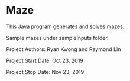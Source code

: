 # Maze
This Java program generates and solves mazes.

Sample mazes under sampleInputs folder.

Project Authors: Ryan Kwong and Raymond Lin

Project Start Date: Oct 23, 2019

Project Stop Date: Nov 23, 2019
